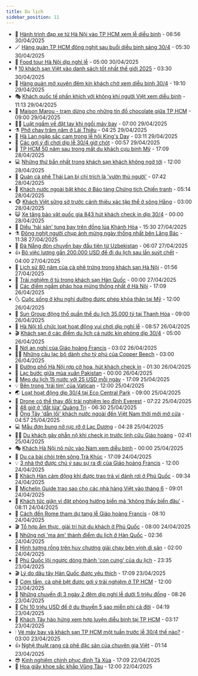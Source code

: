```yaml
---
title: Du lịch
sidebar_position: 11
---
```


<!-- vnexpress-du-lich:START -->
- 💂 [Hành trình đạp xe từ Hà Nội vào TP HCM xem lễ diễu binh](https://vnexpress.net/hanh-trinh-dap-xe-tu-ha-noi-vao-tp-hcm-xem-le-dieu-binh-4880123.html) - 06:56 30/04/2025
- 🪄 [Hàng quán TP HCM đông nghịt sau buổi diễu binh sáng 30/4](https://vnexpress.net/hang-quan-tp-hcm-dong-nghit-sau-buoi-dieu-binh-sang-30-4-4880409.html) - 05:30 30/04/2025
- 🦅 [Food tour Hà Nội dịp nghỉ lễ](https://vnexpress.net/food-tour-ha-noi-dip-nghi-le-4880126.html) - 05:00 30/04/2025
- 🕴 [10 khách sạn Việt vào danh sách tốt nhất thế giới 2025](https://vnexpress.net/10-khach-san-viet-vao-danh-sach-tot-nhat-the-gioi-2025-4879988.html) - 03:30 30/04/2025
- 👀 [Hàng quán mở xuyên đêm kín khách chờ xem diễu binh 30/4](https://vnexpress.net/hang-quan-mo-xuyen-dem-kin-khach-cho-xem-dieu-binh-30-4-4880326.html) - 19:10 29/04/2025
- 🎭 [Khách quốc tế phấn khích với không khí người Việt xem diễu binh](https://vnexpress.net/khach-quoc-te-phan-khich-voi-khong-khi-nguoi-viet-xem-dieu-binh-4880114.html) - 11:13 29/04/2025
- 🦒 [Maison Marou - trạm dừng cho những tín đồ chocolate giữa TP HCM](https://vnexpress.net/maison-marou-tram-dung-cho-nhung-tin-do-chocolate-giua-tp-hcm-4880148.html) - 09:00 29/04/2025
- 👨‍🏫 [Luật ngầm về đặt tay khi ngồi máy bay](https://vnexpress.net/luat-ngam-ve-dat-tay-khi-ngoi-may-bay-4879930.html) - 07:00 29/04/2025
- ⚗️ [Phở chay trăm năm ở Lái Thiêu](https://vnexpress.net/pho-chay-tram-nam-o-lai-thieu-4878658.html) - 04:25 29/04/2025
- 🥸 [Hà Lan ngập sắc cam trong lễ hội King&#39;s Day](https://vnexpress.net/ha-lan-ngap-sac-cam-trong-le-hoi-king-s-day-4879982.html) - 03:11 29/04/2025
- 🤠 [Các gợi ý đi chơi dịp lễ 30/4 giờ chót](https://vnexpress.net/cac-goi-y-di-choi-dip-le-30-4-gio-chot-4879464.html) - 00:57 29/04/2025
- 🚀 [TP HCM 50 năm sau trong mắt du khách cựu binh Mỹ](https://vnexpress.net/tp-hcm-50-nam-sau-trong-mat-du-khach-cuu-binh-my-4879494.html) - 17:09 28/04/2025
- 💻 [Những thứ bẩn nhất trong khách sạn khách không ngờ tới](https://vnexpress.net/nhung-thu-ban-nhat-trong-khach-san-khach-khong-ngo-toi-4879431.html) - 12:00 28/04/2025
- 💼 [Quán cà phê Thái Lan bị chỉ trích là &#39;vườn thú người&#39;](https://vnexpress.net/quan-ca-phe-thai-lan-bi-chi-trich-la-vuon-thu-nguoi-4879249.html) - 07:42 28/04/2025
- 🤡 [Khách nước ngoài bật khóc ở Bảo tàng Chứng tích Chiến tranh](https://vnexpress.net/khach-nuoc-ngoai-bat-khoc-o-bao-tang-chung-tich-chien-tranh-4879281.html) - 05:14 28/04/2025
- 🐵 [Khách Việt sững sờ trước cảnh thiêu xác tập thể ở sông Hằng](https://vnexpress.net/khach-viet-sung-so-truoc-canh-thieu-xac-tap-the-o-song-hang-4878960.html) - 03:00 28/04/2025
- 😺 [Xe tăng bảo vật quốc gia 843 hút khách check in dịp 30/4](https://vnexpress.net/xe-tang-bao-vat-quoc-gia-843-hut-khach-check-in-dip-30-4-4879312.html) - 00:00 28/04/2025
- 🌈 [Diều &#39;hải sản&#39; tung bay trên đồng lúa Khánh Hòa](https://vnexpress.net/dieu-hai-san-tung-bay-tren-dong-lua-khanh-hoa-4879329.html) - 15:30 27/04/2025
- ⚗️ [Đông nghịt người chụp ảnh mừng ngày thống nhất bên Lăng Bác](https://vnexpress.net/dong-nghit-nguoi-chup-anh-mung-ngay-thong-nhat-ben-lang-bac-4879280.html) - 11:38 27/04/2025
- 👀 [Đà Nẵng đón chuyến bay đầu tiên từ Uzbekistan](https://vnexpress.net/da-nang-don-chuyen-bay-dau-tien-tu-uzbekistan-4879231.html) - 06:07 27/04/2025
- 👍 [Bỏ việc lương gần 200.000 USD để đi du lịch sau lần suýt chết](https://vnexpress.net/bo-viec-luong-gan-200-000-usd-de-di-du-lich-sau-lan-suyt-chet-4879058.html) - 04:00 27/04/2025
- 💄 [Lịch sử 80 năm của cà phê trứng trong khách sạn Hà Nội](https://vnexpress.net/lich-su-80-nam-cua-ca-phe-trung-trong-khach-san-ha-noi-4878901.html) - 01:56 27/04/2025
- 🥷 [Trải nghiệm ở tù trong khách sạn Hàn Quốc](https://vnexpress.net/trai-nghiem-o-tu-trong-khach-san-han-quoc-4878986.html) - 00:00 27/04/2025
- 📝 [Các điểm ngắm pháo hoa mừng thống nhất ở Hà Nội](https://vnexpress.net/cac-diem-ngam-phao-hoa-mung-thong-nhat-o-ha-noi-4878639.html) - 17:09 26/04/2025
- 🌜 [Cuộc sống ở khu nghỉ dưỡng được phép khỏa thân tại Mỹ](https://vnexpress.net/cuoc-song-o-khu-nghi-duong-duoc-phep-khoa-than-tai-my-4878711.html) - 12:00 26/04/2025
- 📝 [Sun Group động thổ quần thể du lịch 35.000 tỷ tại Thanh Hóa](https://vnexpress.net/sun-group-dong-tho-quan-the-du-lich-35-000-ty-tai-thanh-hoa-4878761.html) - 09:00 26/04/2025
- 🧰 [Hà Nội tổ chức loạt hoạt động vui chơi dịp nghỉ lễ](https://vnexpress.net/ha-noi-to-chuc-loat-hoat-dong-vui-choi-dip-nghi-le-4878982.html) - 08:57 26/04/2025
- 🎬 [Khách sạn ở các điểm du lịch cả nước kín phòng dịp 30/4](https://vnexpress.net/khach-san-o-cac-diem-du-lich-ca-nuoc-kin-phong-dip-30-4-4878682.html) - 05:00 26/04/2025
- 🧐 [Nơi an nghỉ của Giáo hoàng Francis](https://vnexpress.net/noi-an-nghi-cua-giao-hoang-francis-4878875.html) - 03:02 26/04/2025
- 👨‍🏫 [Những câu lạc bộ dành cho tỷ phú của Copper Beech](https://vnexpress.net/nhung-cau-lac-bo-danh-cho-ty-phu-cua-copper-beech-4878579.html) - 03:00 26/04/2025
- 🦣 [Đường phố Hà Nội rợp cờ hoa, hút khách check in](https://vnexpress.net/duong-pho-ha-noi-rop-co-hoa-hut-khach-check-in-4878518.html) - 01:30 26/04/2025
- 🌋 [Lạc bước giữa mùa xuân Pakistan](https://vnexpress.net/lac-buoc-giua-mua-xuan-pakistan-4878335.html) - 00:00 26/04/2025
- 🦄 [Mẹo du lịch 15 nước với 25 USD mỗi ngày](https://vnexpress.net/meo-du-lich-15-nuoc-voi-25-usd-moi-ngay-4878426.html) - 17:09 25/04/2025
- 💡 [Bên trong &#39;trái tim&#39; của Vatican](https://vnexpress.net/ben-trong-trai-tim-cua-vatican-4878664.html) - 12:00 25/04/2025
- 🌏 [Loạt hoạt động dịp 30/4 tại Eco Central Park](https://vnexpress.net/loat-hoat-dong-dip-30-4-tai-eco-central-park-4878679.html) - 09:00 25/04/2025
- 💂 [Drone có thể thay đổi trải nghiệm leo đỉnh Everest](https://vnexpress.net/drone-co-the-thay-doi-trai-nghiem-leo-dinh-everest-4878603.html) - 07:22 25/04/2025
- 🤩 [48 giờ ở &#39;đất lửa&#39; Quảng Trị](https://vnexpress.net/48-gio-o-dat-lua-quang-tri-4878029.html) - 06:30 25/04/2025
- 💪 [Ông Tây &#39;dẫn lối&#39; khách nước ngoài đến Việt Nam thời mới mở cửa](https://vnexpress.net/ong-tay-dan-loi-khach-nuoc-ngoai-den-viet-nam-thoi-moi-mo-cua-4877731.html) - 04:57 25/04/2025
- 💻 [Mẫu đơn bung nở rực rỡ ở Lạc Dương](https://vnexpress.net/mau-don-bung-no-ruc-ro-o-lac-duong-4878021.html) - 04:28 25/04/2025
- 🧑‍💻 [Du khách gây phẫn nộ khi check in trước linh cữu Giáo hoàng](https://vnexpress.net/du-khach-gay-phan-no-khi-check-in-truoc-linh-cuu-giao-hoang-4878403.html) - 02:41 25/04/2025
- 🎭 [Khách Hà Nội nô nức vào Nam xem diễu binh](https://vnexpress.net/khach-ha-noi-no-nuc-vao-nam-xem-dieu-binh-4878250.html) - 00:00 25/04/2025
- 🧐 [Du ca bài chòi trên sông Trà Khúc](https://vnexpress.net/du-ca-bai-choi-tren-song-tra-khuc-4877987.html) - 17:09 24/04/2025
- 💡 [3 nhà thờ được chú ý sau sự ra đi của Giáo hoàng Francis](https://vnexpress.net/3-nha-tho-duoc-chu-y-sau-su-ra-di-cua-giao-hoang-francis-4878230.html) - 12:00 24/04/2025
- 🌊 [Khách Hàn cảm động khi được trao trả ví   đánh rơi ở Phú Quốc](https://vnexpress.net/khach-han-cam-dong-khi-duoc-trao-tra-vi-danh-roi-o-phu-quoc-4878214.html) - 09:34 24/04/2025
- 🎃 [Michelin Guide trao sao cho các nhà hàng Việt vào tháng 6](https://vnexpress.net/michelin-guide-trao-sao-cho-cac-nha-hang-viet-vao-thang-6-4878197.html) - 09:01 24/04/2025
- 🧠 [Khách tức giận vì đặt phòng hướng biển mà &#39;không thấy biển đâu&#39;](https://vnexpress.net/khach-tuc-gian-vi-dat-phong-huong-bien-ma-khong-thay-bien-dau-4877989.html) - 08:11 24/04/2025
- 💄 [Cách đến Rome tham dự tang lễ Giáo hoàng Francis](https://vnexpress.net/cach-den-rome-tham-du-tang-le-giao-hoang-francis-4878078.html) - 08:10 24/04/2025
- 🎬 [Tổ hợp ẩm thực, giải trí hút du khách ở Phú Quốc](https://vnexpress.net/to-hop-am-thuc-giai-tri-hut-du-khach-o-phu-quoc-4878148.html) - 08:00 24/04/2025
- 🐻 [Những nơi &#39;ma ám&#39; thành điểm du lịch ở Hàn Quốc](https://vnexpress.net/nhung-noi-ma-am-thanh-diem-du-lich-o-han-quoc-4877825.html) - 02:36 24/04/2025
- 🌝 [Hình tượng rồng trên huy chương giải chạy bên vịnh di sản](https://vnexpress.net/hinh-tuong-rong-tren-huy-chuong-giai-chay-ben-vinh-di-san-4877560.html) - 02:00 24/04/2025
- 🤩 [Phú Quốc lội ngược dòng thành &#39;con cưng&#39; của du lịch](https://vnexpress.net/phu-quoc-loi-nguoc-dong-thanh-con-cung-cua-du-lich-4877236.html) - 23:35 23/04/2025
- 🎬 [Lý do dâu tây Hàn Quốc được yêu thích](https://vnexpress.net/ly-do-dau-tay-han-quoc-duoc-yeu-thich-4877345.html) - 17:09 23/04/2025
- 🦩 [Cơm tấm, cà phê bệt được gợi ý trải nghiệm ở TP HCM](https://vnexpress.net/com-tam-ca-phe-bet-duoc-goi-y-trai-nghiem-o-tp-hcm-4877520.html) - 12:00 23/04/2025
- 🦍 [Những chuyến đi 3 ngày 2 đêm dịp nghỉ lễ dưới 5 triệu đồng](https://vnexpress.net/nhung-chuyen-di-3-ngay-2-dem-dip-nghi-le-duoi-5-trieu-dong-4877567.html) - 08:26 23/04/2025
- 👀 [Chi 10 triệu USD để ở du thuyền 5 sao miễn phí cả đời](https://vnexpress.net/chi-10-trieu-usd-de-o-du-thuyen-5-sao-mien-phi-ca-doi-4877513.html) - 04:19 23/04/2025
- 🧰 [Khách Tây hào hứng xem hợp luyện diễu binh tại TP HCM](https://vnexpress.net/khach-tay-hao-hung-xem-hop-luyen-dieu-binh-tai-tp-hcm-4877464.html) - 03:17 23/04/2025
- 🕯 [Vé máy bay và khách sạn TP HCM một tuần trước lễ 30/4 thế nào?](https://vnexpress.net/ve-may-bay-va-khach-san-tp-hcm-mot-tuan-truoc-le-30-4-the-nao-4877041.html) - 03:00 23/04/2025
- 👍 [Nghệ thuật rang cà phê đặc sản của chuyên gia Việt](https://vnexpress.net/nghe-thuat-rang-ca-phe-dac-san-cua-chuyen-gia-viet-4875585.html) - 01:14 23/04/2025
- 😎 [Kinh nghiệm chinh phục đỉnh Tà Xùa](https://vnexpress.net/kinh-nghiem-chinh-phuc-dinh-ta-xua-4876172.html) - 17:09 22/04/2025
- 🐘 [Hoa giấy khoe sắc khắp Vũng Tàu](https://vnexpress.net/hoa-giay-khoe-sac-khap-vung-tau-4877179.html) - 12:00 22/04/2025<!-- vnexpress-du-lich:END -->
